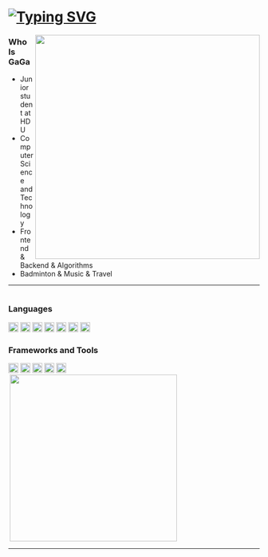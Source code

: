 <h1><a href="https://git.io/typing-svg"><img src="https://readme-typing-svg.demolab.com?font=Fira+Code&size=30&pause=500&color=14455B&vCenter=true&random=true&width=435&lines=Hi%2C+I+am+GaGa" alt="Typing SVG" /></a></h1>
<div>
<img style="width: 450px;" src="https://count.getloli.com/@gaga0714?theme=booru-mjg" align = "right" />
</div>



<h3>Who Is GaGa</h3>

- Junior student at HDU
- Computer Science and Technology
- Frontend & Backend & Algorithms
- Badminton & Music & Travel 

---

<div style="display: flex; flex-wrap: wrap; align-items: flex-start;justify-content: space-between;">
  <div style="flex: 1; min-width: 300px; max-width: 55%;">
    <h3>Languages</h3>
    <div>
      <code><img height="20" src="https://cdn.svgporn.com/logos/javascript.svg" alt="javascript" /></code>
      <code><img height="20" src="https://cdn.svgporn.com/logos/typescript-icon.svg" alt="typescript" /></code>
      <code><img height="20" src="https://cdn.svgporn.com/logos/css-3.svg" alt="css" /></code>
      <code><img height="20" src="https://cdn.svgporn.com/logos/html-5.svg" alt="html" /></code>
      <code><img height="20" src="https://cdn.svgporn.com/logos/nodejs-icon.svg" alt="nodejs" /></code>
      <code><img height="20" src="https://cdn.svgporn.com/logos/java.svg" alt="java" /></code>
      <code><img height="20" src="https://cdn.svgporn.com/logos/python.svg" alt="python" /></code>
    </div>
<h3>Frameworks and Tools</h3>
    <div>
      <code><img height="20" src="https://cdn.svgporn.com/logos/vue.svg" alt="vue" /></code>
      <code><img height="20" src="https://cdn.svgporn.com/logos/react.svg" alt="react" /></code>
      <code><img height="20" src="https://cdn.svgporn.com/logos/git-icon.svg" alt="git" /></code>
      <code><img height="20" src="https://cdn.svgporn.com/logos/visual-studio-code.svg" alt="vscode" /></code>
      <code><img height="20" src="https://cdn.svgporn.com/logos/vitejs.svg" alt="vite" /></code>
    </div>
  </div>

  <div>
    <img src="https://github-immortality.vercel.app/api?username=gaga0714" width="335"  align="right" />
  </div>

</div>

---


<!-- <h3>Stats</h3>
<div>
-->
  <!-- <img
    src="https://github-readme-stats.vercel.app/api/top-langs/?username=gaga0714&layout=compact" align="left"  /> -->
  <!-- <img
    src="https://github-readme-stats.vercel.app/api?username=gaga0714&hide_title=true&theme=vue-dark&card_width=495&show_icons=true" align="right"  /> -->
<!-- </div> --> 


<!-- <div>
  <img style="width: 500px; height: 490px;" src="https://wakatime.com/share/@gaga0714/baf43608-e008-4d37-a239-bb2ca2b127b9.svg"/>
<div> -->

  <!-- <img
    src="https://github-readme-activity-graph.vercel.app/graph?username=gaga0714&theme=github-compact" /> -->


<!-- <picture>
  <source media="(prefers-color-scheme: dark)" srcset="https://raw.githubusercontent.com/gaga0714/gaga0714/output/github-contribution-grid-snake-dark.svg">
  <source media="(prefers-color-scheme: light)" srcset="https://raw.githubusercontent.com/gaga0714/gaga0714/output/github-contribution-grid-snake.svg">
  <img alt="github contribution grid snake animation" src="https://raw.githubusercontent.com/gaga0714/gaga0714/output/github-contribution-grid-snake.svg">
</picture> -->

<!--
**gaga0714/gaga0714** is a ✨ _special_ ✨ repository because its `README.md` (this file) appears on your GitHub profile.

Here are some ideas to get you started:

- 🔭 I’m currently working on ...
- 🌱 I’m currently learning ...
- 👯 I’m looking to collaborate on ...
- 🤔 I’m looking for help with ...
- 💬 Ask me about ...
- 📫 How to reach me: ...
- 😄 Pronouns: ...
- ⚡ Fun fact: ...
-->
